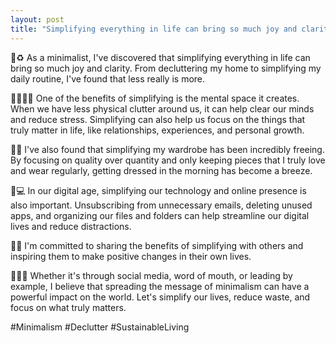 ```yaml
---
layout: post
title: "Simplifying everything in life can bring so much joy and clarity♻️"
---
```


🌱♻️ As a minimalist, I've discovered that simplifying everything in life can bring so much joy and clarity. From decluttering my home to simplifying my daily routine, I've found that less really is more.

🧘🏻‍♀️💭 One of the benefits of simplifying is the mental space it creates. When we have less physical clutter around us, it can help clear our minds and reduce stress. Simplifying can also help us focus on the things that truly matter in life, like relationships, experiences, and personal growth.

👕👟 I've also found that simplifying my wardrobe has been incredibly freeing. By focusing on quality over quantity and only keeping pieces that I truly love and wear regularly, getting dressed in the morning has become a breeze.

📱💻 In our digital age, simplifying our technology and online presence is also important. Unsubscribing from unnecessary emails, deleting unused apps, and organizing our files and folders can help streamline our digital lives and reduce distractions.

🚀💡 I'm committed to sharing the benefits of simplifying with others and inspiring them to make positive changes in their own lives.

🙌🏼🌟 Whether it's through social media, word of mouth, or leading by example, I believe that spreading the message of minimalism can have a powerful impact on the world. Let's simplify our lives, reduce waste, and focus on what truly matters.

#Minimalism #Declutter #SustainableLiving